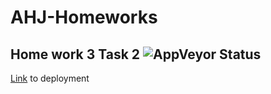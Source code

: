 # AHJ-Homeworks
## Home work 3 Task 2 ![AppVeyor Status](https://ci.appveyor.com/api/projects/status/cu6hnwy5rg07v1sg?svg=true)

[Link](https://alxlebedev.github.io/to-do/) to deployment
